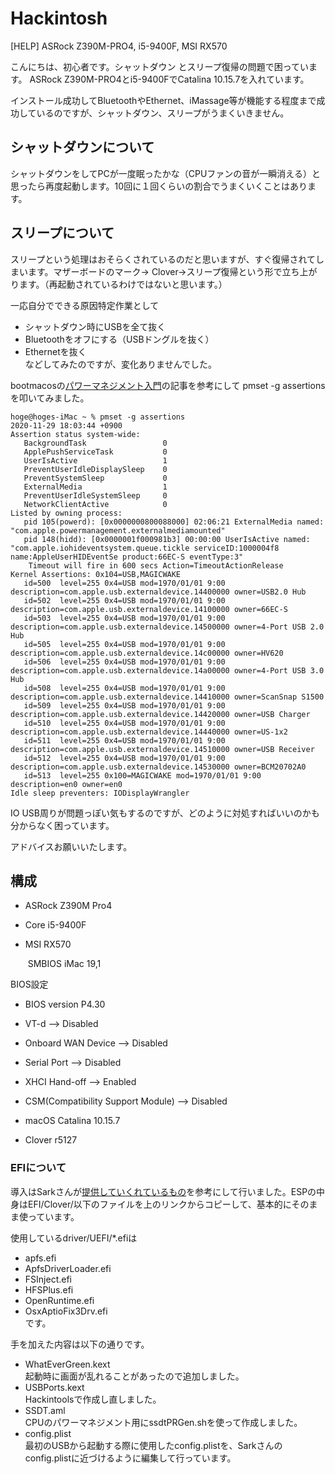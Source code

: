 # Hackintosh
[HELP] ASRock Z390M-PRO4, i5-9400F, MSI RX570

こんにちは、初心者です。シャットダウン とスリープ復帰の問題で困っています。 ASRock Z390M-PRO4とi5-9400FでCatalina 10.15.7を入れています。

インストール成功してBluetoothやEthernet、iMassage等が機能する程度まで成功しているのですが、シャットダウン、スリープがうまくいきません。

## シャットダウンについて  
シャットダウンをしてPCが一度眠ったかな（CPUファンの音が一瞬消える）と思ったら再度起動します。10回に１回くらいの割合でうまくいくことはあります。  

## スリープについて  
スリープという処理はおそらくされているのだと思いますが、すぐ復帰されてしまいます。マザーボードのマーク→ Clover→スリープ復帰という形で立ち上がります。（再起動されているわけではないと思います。）  

一応自分でできる原因特定作業として  
 - シャットダウン時にUSBを全て抜く
 - Bluetoothをオフにする（USBドングルを抜く）
 - Ethernetを抜く  
などしてみたのですが、変化ありませんでした。  

bootmacosの[パワーマネジメント入門](https://bootmacos.com/archives/5107)の記事を参考にして pmset -g assertions を叩いてみました。

```
hoge@hoges-iMac ~ % pmset -g assertions
2020-11-29 18:03:44 +0900 
Assertion status system-wide:
   BackgroundTask                 0
   ApplePushServiceTask           0
   UserIsActive                   1
   PreventUserIdleDisplaySleep    0
   PreventSystemSleep             0
   ExternalMedia                  1
   PreventUserIdleSystemSleep     0
   NetworkClientActive            0
Listed by owning process:
   pid 105(powerd): [0x0000000800088000] 02:06:21 ExternalMedia named: "com.apple.powermanagement.externalmediamounted"  
   pid 148(hidd): [0x0000001f000981b3] 00:00:00 UserIsActive named: "com.apple.iohideventsystem.queue.tickle serviceID:1000004f8 name:AppleUserHIDEventSe product:66EC-S eventType:3"  
	Timeout will fire in 600 secs Action=TimeoutActionRelease
Kernel Assertions: 0x104=USB,MAGICWAKE
   id=500  level=255 0x4=USB mod=1970/01/01 9:00 description=com.apple.usb.externaldevice.14400000 owner=USB2.0 Hub
   id=502  level=255 0x4=USB mod=1970/01/01 9:00 description=com.apple.usb.externaldevice.14100000 owner=66EC-S
   id=503  level=255 0x4=USB mod=1970/01/01 9:00 description=com.apple.usb.externaldevice.14500000 owner=4-Port USB 2.0 Hub
   id=505  level=255 0x4=USB mod=1970/01/01 9:00 description=com.apple.usb.externaldevice.14c00000 owner=HV620
   id=506  level=255 0x4=USB mod=1970/01/01 9:00 description=com.apple.usb.externaldevice.14a00000 owner=4-Port USB 3.0 Hub
   id=508  level=255 0x4=USB mod=1970/01/01 9:00 description=com.apple.usb.externaldevice.14410000 owner=ScanSnap S1500
   id=509  level=255 0x4=USB mod=1970/01/01 9:00 description=com.apple.usb.externaldevice.14420000 owner=USB Charger
   id=510  level=255 0x4=USB mod=1970/01/01 9:00 description=com.apple.usb.externaldevice.14440000 owner=US-1x2
   id=511  level=255 0x4=USB mod=1970/01/01 9:00 description=com.apple.usb.externaldevice.14510000 owner=USB Receiver
   id=512  level=255 0x4=USB mod=1970/01/01 9:00 description=com.apple.usb.externaldevice.14530000 owner=BCM20702A0
   id=513  level=255 0x100=MAGICWAKE mod=1970/01/01 9:00 description=en0 owner=en0
Idle sleep preventers: IODisplayWrangler
```

IO USB周りが問題っぽい気もするのですが、どのように対処すればいいのかも分からなく困っています。  

アドバイスお願いいたします。  

## 構成

- ASRock Z390M Pro4
- Core i5-9400F
- MSI RX570

  ​	SMBIOS iMac 19,1


BIOS設定

- BIOS version P4.30
- VT-d --> Disabled
- Onboard WAN Device --> Disabled
- Serial Port --> Disabled
- XHCI Hand-off --> Enabled
- CSM(Compatibility Support Module) --> Disabled  


- macOS Catalina 10.15.7  
- Clover r5127  


### EFIについて

導入はSarkさんが[提供していくれているもの](https://github.com/sarkrui/Z390M-Pro4-i7-9700K-Hackintosh)を参考にして行いました。ESPの中身はEFI/Clover/以下のファイルを上のリンクからコピーして、基本的にそのまま使っています。  

使用しているdriver/UEFI/*.efiは
- apfs.efi
- ApfsDriverLoader.efi
- FSInject.efi
- HFSPlus.efi 
- OpenRuntime.efi
- OsxAptioFix3Drv.efi  
です。

手を加えた内容は以下の通りです。

- WhatEverGreen.kext  
  	起動時に画面が乱れることがあったので追加しました。
- USBPorts.kext  
  	Hackintoolsで作成し直しました。
- SSDT.aml  
  	CPUのパワーマネジメント用にssdtPRGen.shを使って作成しました。
- config.plist  
  	最初のUSBから起動する際に使用したconfig.plistを、Sarkさんのconfig.plistに近づけるように編集して行っています。

